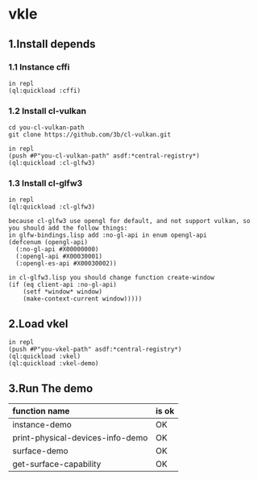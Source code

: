 # vkle
## 1.Install depends 
### 1.1 Instance cffi
```
in repl
(ql:quickload :cffi)
```
### 1.2 Install cl-vulkan
```
cd you-cl-vulkan-path
git clone https://github.com/3b/cl-vulkan.git

in repl 
(push #P"you-cl-vulkan-path" asdf:*central-registry*)
(ql:quickload :cl-glfw3)
```
### 1.3 Install cl-glfw3
```
in repl 
(ql:quickload :cl-glfw3)

because cl-glfw3 use opengl for default, and not support vulkan, so you should add the follow things:
in glfw-bindings.lisp add :no-gl-api in enum opengl-api
(defcenum (opengl-api)
  (:no-gl-api #X00000000)
  (:opengl-api #X00030001)
  (:opengl-es-api #X00030002))
  
in cl-glfw3.lisp you should change function create-window
(if (eq client-api :no-gl-api)
    (setf *window* window)
    (make-context-current window)))))
```
## 2.Load vkel
```
in repl 
(push #P"you-vkel-path" asdf:*central-registry*)
(ql:quickload :vkel)
(ql:quickload :vkel-demo)
```
## 3.Run The demo
|function name|is ok|
|:---|:---|
|instance-demo|OK|
|print-physical-devices-info-demo|OK|
|surface-demo|OK|
|get-surface-capability|OK|